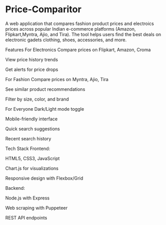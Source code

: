 # Price-Comparitor
A web application that compares fashion product prices and electroics prices across popular Indian e-commerce platforms (Amazon, Flipkart,Myntra, Ajio, and Tira). The tool helps users find the best deals on electronic gadets clothing, shoes, accessories, and more.

Features
For Electronics
Compare prices on Flipkart, Amazon, Croma

View price history trends

Get alerts for price drops


For Fashion
Compare prices on Myntra, Ajio, Tira

See similar product recommendations

Filter by size, color, and brand


For Everyone
Dark/Light mode toggle

Mobile-friendly interface

Quick search suggestions

Recent search history

Tech Stack
Frontend:

HTML5, CSS3, JavaScript

Chart.js for visualizations

Responsive design with Flexbox/Grid

Backend:

Node.js with Express

Web scraping with Puppeteer

REST API endpoints
